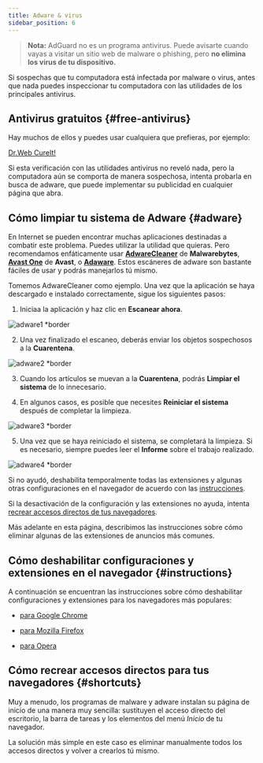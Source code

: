 ```yaml
---
title: Adware & virus
sidebar_position: 6
---
```


> **Nota:** AdGuard no es un programa antivirus. Puede avisarte cuando vayas a visitar un sitio web de malware o phishing, pero **no elimina los virus de tu dispositivo.**

Si sospechas que tu computadora está infectada por malware o virus, antes que nada puedes inspeccionar tu computadora con las utilidades de los principales antivirus.

## Antivirus gratuitos {#free-antivirus}

Hay muchos de ellos y puedes usar cualquiera que prefieras, por ejemplo:

[Dr.Web CureIt!](http://www.freedrweb.com/cureit/?lng=en)

Si esta verificación con las utilidades antivirus no reveló nada, pero la computadora aún se comporta de manera sospechosa, intenta probarla en busca de adware, que puede implementar su publicidad en cualquier página que abra.

## Cómo limpiar tu sistema de Adware {#adware}

En Internet se pueden encontrar muchas aplicaciones destinadas a combatir este problema. Puedes utilizar la utilidad que quieras. Pero recomendamos enfáticamente usar **[AdwareCleaner](https://www.malwarebytes.com/adwcleaner)** de **Malwarebytes**, **[Avast One](https://www.avast.com/c-adware-removal-tool)** de **Avast**, o **[Adaware](https://www.adaware.com)**. Estos escáneres de adware son bastante fáciles de usar y podrás manejarlos tú mismo.

Tomemos AdwareCleaner como ejemplo. Una vez que la aplicación se haya descargado e instalado correctamente, sigue los siguientes pasos:

1) Iniciaa la aplicación y haz clic en **Escanear ahora**.

![adware1 *border](https://cdn.adtidy.org/content/Kb/ad_blocker/guides/adware1.png)

2) Una vez finalizado el escaneo, deberás enviar los objetos sospechosos a la **Cuarentena**.

![adware2 *border](https://cdn.adtidy.org/content/Kb/ad_blocker/guides/adware2.png)

3) Cuando los artículos se muevan a la **Cuarentena**, podrás **Limpiar el sistema** de lo innecesario.

4) En algunos casos, es posible que necesites **Reiniciar el sistema** después de completar la limpieza.

![adware3 *border](https://cdn.adtidy.org/content/Kb/ad_blocker/guides/adware3.png)

5) Una vez que se haya reiniciado el sistema, se completará la limpieza. Si es necesario, siempre puedes leer el **Informe** sobre el trabajo realizado.

![adware4 *border](https://cdn.adtidy.org/content/Kb/ad_blocker/guides/adware4.png)

Si no ayudó, deshabilita temporalmente todas las extensiones y algunas otras configuraciones en el navegador de acuerdo con las [instrucciones](#instructions).

Si la desactivación de la configuración y las extensiones no ayuda, intenta [recrear accesos directos de tus navegadores](#shortcuts).

Más adelante en esta página, describimos las instrucciones sobre cómo eliminar algunas de las extensiones de anuncios más comunes.

## Cómo deshabilitar configuraciones y extensiones en el navegador {#instructions}

A continuación se encuentran las instrucciones sobre cómo deshabilitar configuraciones y extensiones para los navegadores más populares:

* [para Google Chrome](https://support.google.com/chrome/answer/187443?hl=en)

* [para Mozilla Firefox](https://support.mozilla.org/en-US/kb/disable-or-remove-add-ons)

* [para Opera](https://help.opera.com/en/latest/customization/#extensions)

## Cómo recrear accesos directos para tus navegadores {#shortcuts}

Muy a menudo, los programas de malware y adware instalan su página de inicio de una manera muy sencilla: sustituyen el acceso directo del escritorio, la barra de tareas y los elementos del menú *Inicio* de tu navegador.

La solución más simple en este caso es eliminar manualmente todos los accesos directos y volver a crearlos tú mismo.
